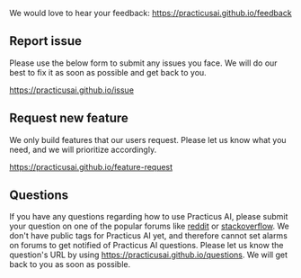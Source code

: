 We would love to hear your feedback: <a href="https://practicusai.github.io/feedback/" target="_blank">https://practicusai.github.io/feedback</a>

## Report issue

Please use the below form to submit any issues you face. We will do our best to fix it as soon as possible and get back to you. 

<a href="https://practicusai.github.io/issue/" target="_blank">https://practicusai.github.io/issue</a>

## Request new feature

We only build features that our users request. Please let us know what you need, and we will prioritize accordingly. 

<a href="https://practicusai.github.io/feature-request/" target="_blank">https://practicusai.github.io/feature-request</a>

## Questions 

If you have any questions regarding how to use Practicus AI, please submit your question on one of the popular forums like <a href="https://reddit.com/" target="_blank">reddit</a> or <a href="https://stackoverflow.com/questions/ask" target="_blank">stackoverflow</a>. We don't have public tags for Practicus AI yet, and therefore cannot set alarms on forums to get notified of Practicus AI questions.  Please let us know the question's URL by using <a href="https://practicusai.github.io/questions/" target="_blank">https://practicusai.github.io/questions</a>. We will get back to you as soon as possible.